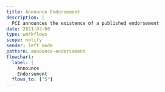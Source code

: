 ```yaml
---
title: Announce Endorsement
description: |
  PCI announces the existence of a published endorsement
date: 2021-03-08
type: workflows
scope: notify
sender: left_node
pattern: announce-endorsement
flowchart:
  label: |
    Announce
    Endorsement
  flows_to: ["5"]
---
```


